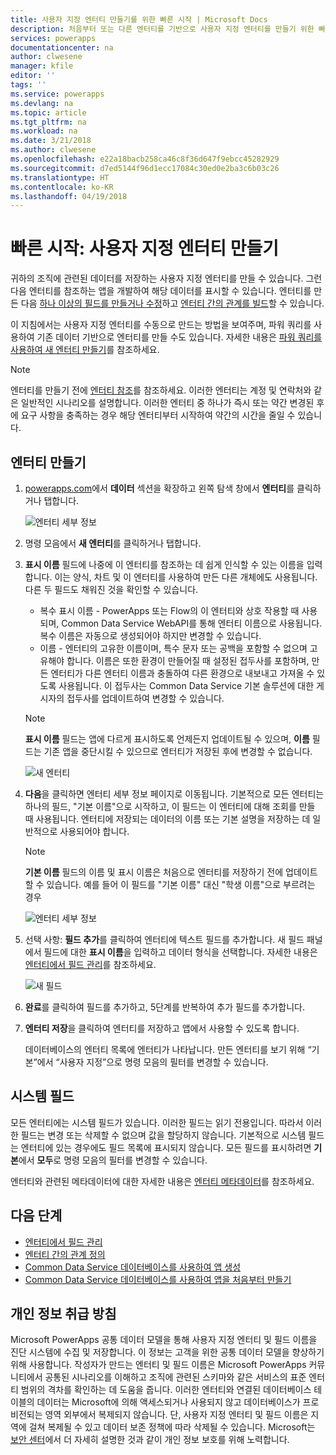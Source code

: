 ```yaml
---
title: 사용자 지정 엔터티 만들기를 위한 빠른 시작 | Microsoft Docs
description: 처음부터 또는 다른 엔터티를 기반으로 사용자 지정 엔터티를 만들기 위한 빠른 시작입니다.
services: powerapps
documentationcenter: na
author: clwesene
manager: kfile
editor: ''
tags: ''
ms.service: powerapps
ms.devlang: na
ms.topic: article
ms.tgt_pltfrm: na
ms.workload: na
ms.date: 3/21/2018
ms.author: clwesene
ms.openlocfilehash: e22a18bacb258ca46c8f36d647f9ebcc45282929
ms.sourcegitcommit: d7ed5144f96d1ecc17084c30ed0e2ba3c6b03c26
ms.translationtype: HT
ms.contentlocale: ko-KR
ms.lasthandoff: 04/19/2018
---
```

# <a name="quickstart-create-a-custom-entity"></a>빠른 시작: 사용자 지정 엔터티 만들기
귀하의 조직에 관련된 데이터를 저장하는 사용자 지정 엔터티를 만들 수 있습니다. 그런 다음 엔터티를 참조하는 앱을 개발하여 해당 데이터를 표시할 수 있습니다. 엔터티를 만든 다음 [하나 이상의 필드를 만들거나 수정](data-platform-manage-fields.md)하고 [엔터티 간의 관계를 빌드](data-platform-entity-lookup.md)할 수 있습니다.

이 지침에서는 사용자 지정 엔터티를 수동으로 만드는 방법을 보여주며, 파워 쿼리를 사용하여 기존 데이터 기반으로 엔터티를 만들 수도 있습니다. 자세한 내용은 [파워 쿼리를 사용하여 새 엔터티 만들기](data-platform-cds-newentity-pq.md)를 참조하세요.

> [!NOTE]
> 엔터티를 만들기 전에 [엔터티 참조](../../developer/common-data-service/reference/about-entity-reference.md)를 참조하세요. 이러한 엔터티는 계정 및 연락처와 같은 일반적인 시나리오를 설명합니다. 이러한 엔터티 중 하나가 즉시 또는 약간 변경된 후에 요구 사항을 충족하는 경우 해당 엔터티부터 시작하여 약간의 시간을 줄일 수 있습니다.

## <a name="create-an-entity"></a>엔터티 만들기
1. [powerapps.com](https://web.powerapps.com)에서 **데이터** 섹션을 확장하고 왼쪽 탐색 창에서 **엔터티**를 클릭하거나 탭합니다.

    ![엔터티 세부 정보](./media/data-platform-cds-create-entity/entitylist.png "엔터티 목록")

2. 명령 모음에서 **새 엔터티**를 클릭하거나 탭합니다.
3. **표시 이름** 필드에 나중에 이 엔터티를 참조하는 데 쉽게 인식할 수 있는 이름을 입력합니다. 이는 양식, 차트 및 이 엔터티를 사용하여 만든 다른 개체에도 사용됩니다. 다른 두 필드도 채워진 것을 확인할 수 있습니다.

    * 복수 표시 이름 - PowerApps 또는 Flow의 이 엔터티와 상호 작용할 때 사용되며, Common Data Service WebAPI를 통해 엔터티 이름으로 사용됩니다. 복수 이름은 자동으로 생성되어야 하지만 변경할 수 있습니다.
    * 이름 - 엔터티의 고유한 이름이며, 특수 문자 또는 공백을 포함할 수 없으며 고유해야 합니다. 이름은 또한 환경이 만들어질 때 설정된 접두사를 포함하며, 만든 엔터티가 다른 엔터티 이름과 충돌하여 다른 환경으로 내보내고 가져올 수 있도록 사용됩니다. 이 접두사는 Common Data Service 기본 솔루션에 대한 게시자의 접두사를 업데이트하여 변경할 수 있습니다.

    > [!NOTE]
    > **표시 이름** 필드는 앱에 다르게 표시하도록 언제든지 업데이트될 수 있으며, **이름** 필드는 기존 앱을 중단시킬 수 있으므로 엔터티가 저장된 후에 변경할 수 없습니다.

    ![새 엔터티](./media/data-platform-cds-create-entity/newentitypanel.png "새 엔터티 패널")

4. **다음**을 클릭하면 엔터티 세부 정보 페이지로 이동됩니다. 기본적으로 모든 엔터티는 하나의 필드, "기본 이름"으로 시작하고, 이 필드는 이 엔터티에 대해 조회를 만들 때 사용됩니다. 엔터티에 저장되는 데이터의 이름 또는 기본 설명을 저장하는 데 일반적으로 사용되어야 합니다.

    > [!NOTE]
    > **기본 이름** 필드의 이름 및 표시 이름은 처음으로 엔터티를 저장하기 전에 업데이트할 수 있습니다. 예를 들어 이 필드를 "기본 이름" 대신 "학생 이름"으로 부르려는 경우

    ![엔터티 세부 정보](./media/data-platform-cds-create-entity/newentitydetails.png "새 엔터티 세부 정보")

5. 선택 사항: **필드 추가**를 클릭하여 엔터티에 텍스트 필드를 추가합니다. 새 필드 패널에서 필드에 대한 **표시 이름**을 입력하고 데이터 형식을 선택합니다. 자세한 내용은 [엔터티에서 필드 관리](data-platform-manage-fields.md)를 참조하세요.

    ![새 필드](./media/data-platform-cds-create-entity/newfieldpanel-2.png "새 필드 패널")


6. **완료**를 클릭하여 필드를 추가하고, 5단계를 반복하여 추가 필드를 추가합니다.
7. **엔터티 저장**을 클릭하여 엔터티를 저장하고 앱에서 사용할 수 있도록 합니다.

    데이터베이스의 엔터티 목록에 엔터티가 나타납니다. 만든 엔터티를 보기 위해 “기본”에서 “사용자 지정”으로 명령 모음의 필터를 변경할 수 있습니다.

## <a name="system-fields"></a>시스템 필드
모든 엔터티에는 시스템 필드가 있습니다. 이러한 필드는 읽기 전용입니다. 따라서 이러한 필드는 변경 또는 삭제할 수 없으며 값을 할당하지 않습니다. 기본적으로 시스템 필드는 엔터티에 있는 경우에도 필드 목록에 표시되지 않습니다. 모든 필드를 표시하려면 **기본**에서 **모두**로 명령 모음의 필터를 변경할 수 있습니다.

엔터티와 관련된 메타데이터에 대한 자세한 내용은 [엔터티 메타데이터](../../developer/common-data-service/entity-metadata.md)를 참조하세요.

## <a name="next-steps"></a>다음 단계
* [엔터티에서 필드 관리](data-platform-manage-fields.md)
* [엔터티 간의 관계 정의](data-platform-entity-lookup.md)
* [Common Data Service 데이터베이스를 사용하여 앱 생성](../canvas-apps/data-platform-create-app.md)
* [Common Data Service 데이터베이스를 사용하여 앱을 처음부터 만들기](../canvas-apps/data-platform-create-app-scratch.md)

## <a name="privacy-notice"></a>개인 정보 취급 방침
Microsoft PowerApps 공통 데이터 모델을 통해 사용자 지정 엔터티 및 필드 이름을 진단 시스템에 수집 및 저장합니다.  이 정보는 고객을 위한 공통 데이터 모델을 향상하기 위해 사용합니다. 작성자가 만드는 엔터티 및 필드 이름은 Microsoft PowerApps 커뮤니티에서 공통된 시나리오를 이해하고 조직에 관련된 스키마와 같은 서비스의 표준 엔터티 범위의 격차를 확인하는 데 도움을 줍니다. 이러한 엔터티와 연결된 데이터베이스 테이블의 데이터는 Microsoft에 의해 액세스되거나 사용되지 않고 데이터베이스가 프로비전되는 영역 외부에서 복제되지 않습니다. 단, 사용자 지정 엔터티 및 필드 이름은 지역에 걸쳐 복제될 수 있고 데이터 보존 정책에 따라 삭제될 수 있습니다. Microsoft는 [보안 센터](https://www.microsoft.com/trustcenter/Privacy/default.aspx)에서 더 자세히 설명한 것과 같이 개인 정보 보호를 위해 노력합니다.

